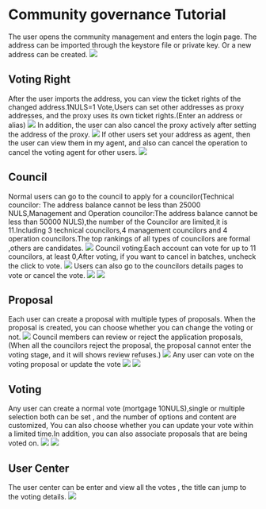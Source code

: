 # Community governance Tutorial
The user opens the community management and enters the login page. The address can be imported through the keystore file or private key. Or a new address can be created.
![](./g_governance/1.png)
## Voting Right
After the user imports the address, you can view the ticket rights of the changed address.1NULS=1 Vote,Users can set other addresses as proxy addresses, and the proxy uses its own ticket rights.(Enter an address or alias)
![](./g_governance/2.png)
In addition, the user can also cancel the proxy actively after setting the address of the proxy.
![](./g_governance/3.png)
If other users set your address as agent, then the user can view them in my agent, and also can cancel the operation to cancel the voting agent for other users.
![](./g_governance/4.png)
## Council
Normal users can go to the council to apply for a councilor(Technical councilor: The address balance cannot be less than 25000 NULS,Management and Operation councilor:The address balance cannot be less than 50000 NULS),the number of the Councilor are limited,it is 11.Including 3 technical councilors,4 management councilors and 4 operation councilors.The top rankings of all types of councilors are formal ,others are candidates.
![](./g_governance/5.png)
Council voting:Each account can vote for up to 11 councilors, at least 0,After voting, if you want to cancel in batches, uncheck the click to vote.
![](./g_governance/6.png)
Users can also go to the councilors details pages to vote or cancel the vote.
![](./g_governance/7.png)
![](./g_governance/8.png)
## Proposal
Each user can create a proposal with multiple types of proposals. When the proposal is created, you can choose whether you can change the voting or not.
![](./g_governance/9.png)
Council members can review or reject the application proposals,(When all the councilors reject the proposal, the proposal cannot enter the voting stage, and it will shows review refuses.)
![](./g_governance/10.png)
Any user can vote on the voting proposal or update the vote
![](./g_governance/11.png)
![](./g_governance/12.png)
## Voting
Any user can create a normal vote (mortgage 10NULS),single or multiple selection both can be set , and the number of options and content are customized, You can also choose whether you can update your vote within a limited time.In addition, you can also associate proposals that are being voted on.
![](./g_governance/13.png)
![](./g_governance/14.png)
## User Center
The user center can be enter and view all the votes , the title can jump to the voting details.
![](./g_governance/15.png)